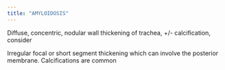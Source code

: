 ```yaml
---
title: "AMYLOIDOSIS"
---
```

Diffuse, concentric, nodular wall thickening of trachea, +/- calcification, consider

Irregular focal or short segment thickening which can involve the posterior membrane. Calcifications are common

